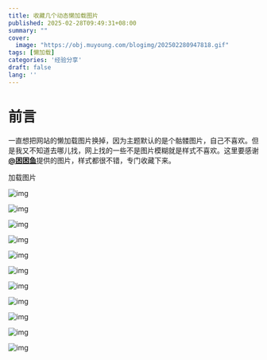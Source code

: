 ```yaml
---
title: 收藏几个动态懒加载图片
published: 2025-02-28T09:49:31+08:00
summary: ""
cover:
  image: "https://obj.muyoung.com/blogimg/202502280947818.gif"
tags: [懒加载]
categories: '经验分享'
draft: false 
lang: ''
---
```


# **前言**

一直想把网站的懒加载图片换掉，因为主题默认的是个骷髅图片，自己不喜欢。但是我又不知道去哪儿找，网上找的一些不是图片模糊就是样式不喜欢。这里要感谢[**@困困鱼**](https://kunkunyu.com/)提供的图片，样式都很不错，专门收藏下来。

加载图片

![img](https://obj.muyoung.com/blogimg/202502280944101.gif)

![img](https://obj.muyoung.com/blogimg/202502280946977.gif)

![img](https://obj.muyoung.com/blogimg/202502280946802.gif)

![img](https://obj.muyoung.com/blogimg/202502280946848.gif)



![img](https://obj.muyoung.com/blogimg/202502280947746.gif)



















![img](https://obj.muyoung.com/blogimg/202502280947886.gif)

![img](https://obj.muyoung.com/blogimg/202502280947818.gif)

![img](https://obj.muyoung.com/blogimg/202502280947774.gif)

![img](https://obj.muyoung.com/blogimg/202502280948966.gif)

![img](https://obj.muyoung.com/blogimg/202502280948436.gif)



![img](https://obj.muyoung.com/blogimg/202502280948576.gif)